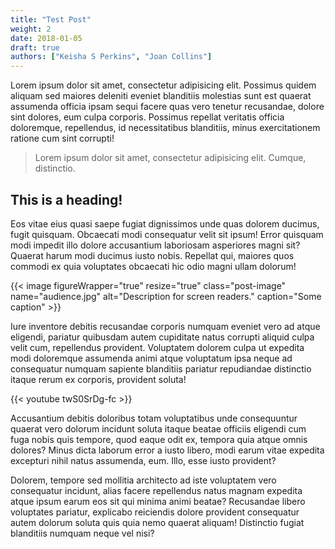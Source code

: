 ```yaml
---
title: "Test Post"
weight: 2
date: 2018-01-05
draft: true
authors: ["Keisha S Perkins", "Joan Collins"]
---
```


Lorem ipsum dolor sit amet, consectetur adipisicing elit. Possimus quidem aliquam sed maiores deleniti eveniet blanditiis molestias sunt est quaerat assumenda officia ipsam sequi facere quas vero tenetur recusandae, dolore sint dolores, eum culpa corporis. Possimus repellat veritatis officia doloremque, repellendus, id necessitatibus blanditiis, minus exercitationem ratione cum sint corrupti!

<blockquote>Lorem ipsum dolor sit amet, consectetur adipisicing elit. Cumque, distinctio.</blockquote>


## This is a heading!

Eos vitae eius quasi saepe fugiat dignissimos unde quas dolorem ducimus, fugit quisquam. Obcaecati modi consequatur velit sit ipsum! Error quisquam modi impedit illo dolore accusantium laboriosam asperiores magni sit? Quaerat harum modi ducimus iusto nobis. Repellat qui, maiores quos commodi ex quia voluptates obcaecati hic odio magni ullam dolorum!


{{< image figureWrapper="true" resize="true" class="post-image" name="audience.jpg" alt="Description for screen readers." caption="Some caption" >}}

Iure inventore debitis recusandae corporis numquam eveniet vero ad atque eligendi, pariatur quibusdam autem cupiditate natus corrupti aliquid culpa velit cum, repellendus provident. Voluptatem dolorem culpa ut expedita modi doloremque assumenda animi atque voluptatum ipsa neque ad consequatur numquam sapiente blanditiis pariatur repudiandae distinctio itaque rerum ex corporis, provident soluta!

{{< youtube twS0SrDg-fc >}}

Accusantium debitis doloribus totam voluptatibus unde consequuntur quaerat vero dolorum incidunt soluta itaque beatae officiis eligendi cum fuga nobis quis tempore, quod eaque odit ex, tempora quia atque omnis dolores? Minus dicta laborum error a iusto libero, modi earum vitae expedita excepturi nihil natus assumenda, eum. Illo, esse iusto provident?

Dolorem, tempore sed mollitia architecto ad iste voluptatem vero consequatur incidunt, alias facere repellendus natus magnam expedita atque ipsum earum eos sit qui minima animi beatae? Recusandae libero voluptates pariatur, explicabo reiciendis dolore provident consequatur autem dolorum soluta quis quia nemo quaerat aliquam! Distinctio fugiat blanditiis numquam neque vel nisi?
